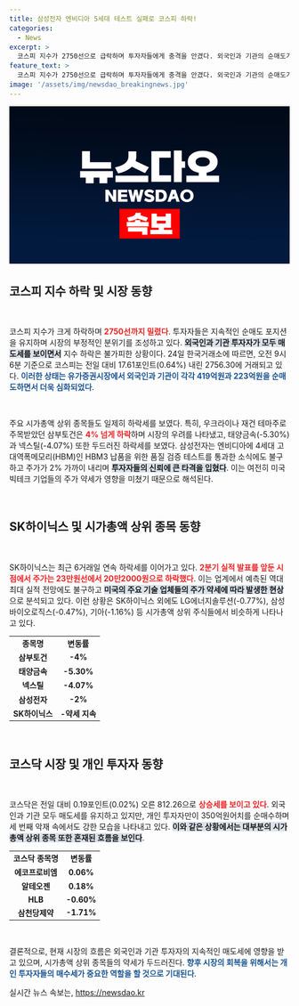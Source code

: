 ```yaml
---
title: 삼성전자 엔비디아 5세대 테스트 실패로 코스피 하락!
categories:
  - News
excerpt: >
  코스피 지수가 2750선으로 급락하며 투자자들에게 충격을 안겼다. 외국인과 기관의 순매도가 이어진 가운데, 삼성전자와 SK하이닉스 등 주요 기술주가 휘청이고 있다. 시장의 불안정성, 과연 이어질까?
feature_text: >
  코스피 지수가 2750선으로 급락하며 투자자들에게 충격을 안겼다. 외국인과 기관의 순매도가 이어진 가운데, 삼성전자와 SK하이닉스 등 주요 기술주가 휘청이고 있다. 시장의 불안정성, 과연 이어질까?
image: '/assets/img/newsdao_breakingnews.jpg'
---
```


<p><img src="/assets/img/newsdao_breakingnews.jpg" alt="ranknews 속보" /></p>

<h2 data-ke-size="size26">코스피 지수 하락 및 시장 동향</h2>

<p data-ke-size="size16">&nbsp;</p>

<p>코스피 지수가 크게 하락하며 <b><span style="color: #ee2323;">2750선까지 밀렸다</span></b>. 투자자들은 지속적인 순매도 포지션을 유지하며 시장의 부정적인 분위기를 조성하고 있다. <b><span style="background-color: #21538527;">외국인과 기관 투자자가 모두 매도세를 보이면서</span></b> 지수 하락은 불가피한 상황이다. 24일 한국거래소에 따르면, 오전 9시 6분 기준으로 코스피는 전일 대비 17.61포인트(0.64%) 내린 2756.30에 거래되고 있다. <b><span style="color: #1a5490;">이러한 상태는 유가증권시장에서 외국인과 기관이 각각 419억원과 223억원을 순매도하면서 더욱 심화되었다</span></b>.</p>

<p data-ke-size="size16">&nbsp;</p>

<p>주요 시가총액 상위 종목들도 일제히 하락세를 보였다. 특히, 우크라이나 재건 테마주로 주목받았던 삼부토건은 <b><span style="color: #ee2323;">4% 넘게 하락</span></b>하며 시장의 우려를 나타냈고, 태양금속(-5.30%)과 넥스틸(-4.07%) 또한 두드러진 하락세를 보였다. 삼성전자는 엔비디아에 4세대 고대역폭메모리(HBM)인 HBM3 납품을 위한 품질 검증 테스트를 통과한 소식에도 불구하고 주가가 2% 가까이 내리며 <b><span style="background-color: #21538527;">투자자들의 신뢰에 큰 타격을 입혔다</span></b>. 이는 여전히 미국 빅테크 기업들의 주가 약세가 영향을 미쳤기 때문으로 해석된다.</p>

<p data-ke-size="size16">&nbsp;</p>

<h2 data-ke-size="size26">SK하이닉스 및 시가총액 상위 종목 동향</h2>

<p data-ke-size="size16">&nbsp;</p>

<p>SK하이닉스는 최근 6거래일 연속 하락세를 이어가고 있다. <b><span style="color: #ee2323;">2분기 실적 발표를 앞둔 시점에서 주가는 23만원선에서 20만2000원으로 하락했다</span></b>. 이는 업계에서 예측된 역대 최대 실적 전망에도 불구하고 <b><span style="background-color: #21538527;">미국의 주요 기술 업체들의 주가 약세에 따라 발생한 현상</span></b>으로 분석되고 있다. 이런 상황은 SK하이닉스 외에도 LG에너지솔루션(-0.77%), 삼성바이오로직스(-0.47%), 기아(-1.16%) 등 시가총액 상위 주식들에서 비슷하게 나타나고 있다.</p>

<table style="width: 100%; text-align: center;">
    <tr>
        <td style="text-align: center; height: 17px;"><b>종목명</b></td>
        <td style="text-align: center; height: 17px;"><b>변동률</b></td>
    </tr>
    <tr>
        <td style="text-align: center; height: 17px;"><b>삼부토건</b></td>
        <td style="text-align: center; height: 17px;"><b>-4%</b></td>
    </tr>
    <tr>
        <td style="text-align: center; height: 17px;"><b>태양금속</b></td>
        <td style="text-align: center; height: 17px;"><b>-5.30%</b></td>
    </tr>
    <tr>
        <td style="text-align: center; height: 17px;"><b>넥스틸</b></td>
        <td style="text-align: center; height: 17px;"><b>-4.07%</b></td>
    </tr>
    <tr>
        <td style="text-align: center; height: 17px;"><b>삼성전자</b></td>
        <td style="text-align: center; height: 17px;"><b>-2%</b></td>
    </tr>
    <tr>
        <td style="text-align: center; height: 17px;"><b>SK하이닉스</b></td>
        <td style="text-align: center; height: 17px;"><b>-약세 지속</b></td>
    </tr>
</table>

<p data-ke-size="size16">&nbsp;</p>

<h2 data-ke-size="size26">코스닥 시장 및 개인 투자자 동향</h2>

<p data-ke-size="size16">&nbsp;</p>

<p>코스닥은 전일 대비 0.19포인트(0.02%) 오른 812.26으로 <b><span style="color: #ee2323;">상승세를 보이고 있다</span></b>. 외국인과 기관 모두 매도세를 유지하고 있지만, 개인 투자자만이 350억원어치를 순매수하며 세 번째 악재 속에서도 강한 모습을 나타내고 있다. <b><span style="background-color: #21538527;">이와 같은 상황에서는 대부분의 시가총액 상위 종목 또한 혼재된 흐름을 보인다</span></b>.</p>

<table style="width: 100%; text-align: center;">
    <tr>
        <td style="text-align: center; height: 17px;"><b>코스닥 종목명</b></td>
        <td style="text-align: center; height: 17px;"><b>변동률</b></td>
    </tr>
    <tr>
        <td style="text-align: center; height: 17px;"><b>에코프로비엠</b></td>
        <td style="text-align: center; height: 17px;"><b>0.06%</b></td>
    </tr>
    <tr>
        <td style="text-align: center; height: 17px;"><b>알테오젠</b></td>
        <td style="text-align: center; height: 17px;"><b>0.18%</b></td>
    </tr>
    <tr>
        <td style="text-align: center; height: 17px;"><b>HLB</b></td>
        <td style="text-align: center; height: 17px;"><b>-0.60%</b></td>
    </tr>
    <tr>
        <td style="text-align: center; height: 17px;"><b>삼천당제약</b></td>
        <td style="text-align: center; height: 17px;"><b>-1.71%</b></td>
    </tr>
</table>

<p data-ke-size="size16">&nbsp;</p>

<p>결론적으로, 현재 시장의 흐름은 외국인과 기관 투자자의 지속적인 매도세에 영향을 받고 있으며, 시가총액 상위 종목들의 약세가 두드러진다. <b><span style="color: #1a5490;">향후 시장의 회복을 위해서는 개인 투자자들의 매수세가 중요한 역할을 할 것으로 기대된다</span></b>.</p>
실시간 뉴스 속보는, <a href="https://newsdao.kr" rel="dofollow">https://newsdao.kr</a>


